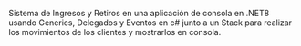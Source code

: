 Sistema de Ingresos y Retiros en una aplicación de consola en .NET8 usando Generics, Delegados y Eventos en c# junto a un Stack para realizar los movimientos de los clientes y mostrarlos en consola.
